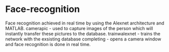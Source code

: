 # Face-recognition
Face recognition achieved in real time by using the Alexnet architecture and MATLAB.
camerapic - used to capture images of the person which will instantly transfer these pictures to the database.
trainwalexnet - trains the network with the exsisting database
completing - opens a camera window and face recognition is done in real time.
